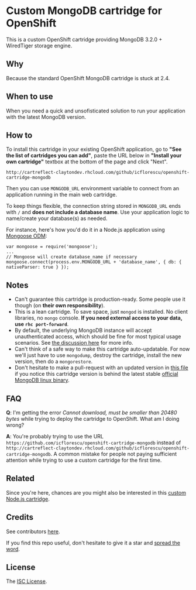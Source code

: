 # Custom MongoDB cartridge for OpenShift

This is a custom OpenShift cartridge providing MongoDB 3.2.0 + WiredTiger storage engine.

## Why

Because the standard OpenShift MongoDB cartridge is stuck at 2.4.

## When to use

When you need a quick and unsofisticated solution to run your application with the latest MongoDB version.

## How to

To install this cartridge in your existing OpenShift application, go to **"See the list of cartridges you can add"**, paste the URL below in **"Install your own cartridge"** textbox at the bottom of the page and click "Next".

    http://cartreflect-claytondev.rhcloud.com/github/icflorescu/openshift-cartridge-mongodb

Then you can use `MONGODB_URL` environment variable to connect from an application running in the main web cartridge.

To keep things flexible, the connection string stored in `MONGODB_URL` ends with `/` and **does not include a database name**. Use your application logic to name/create your database(s) as needed.

For instance, here's how you'd do it in a Node.js application using [Mongoose ODM](http://mongoosejs.com/):

    var mongoose = require('mongoose');
    ...
    // Mongoose will create database_name if necessary
    mongoose.connect(process.env.MONGODB_URL + 'database_name', { db: { nativeParser: true } });

## Notes

- Can't guarantee this cartridge is production-ready. Some people use it though (on **their own responsibility**).
- This is a lean cartridge. To save space, just `mongod` is installed. No client libraries, no `mongo` console. **If you need external access to your data, use `rhc port-forward`**.
- By default, the underlying MongoDB instance will accept unauthenticated access, which should be fine for most typical usage scenarios. See [the discussion here](https://github.com/icflorescu/openshift-cartridge-mongodb/issues/1) for more info.
- Can't think of a safe way to make this cartridge auto-updatable. For now we'll just have to use `mongodump`, destroy the cartridge, install the new version, then do a `mongorestore`.
- Don't hesitate to make a pull-request with an updated version in [this file](https://github.com/icflorescu/openshift-cartridge-mongodb/blob/master/metadata/manifest.yml#L4) if you notice this cartridge version is behind  the latest stable [official MongoDB linux binary](http://www.mongodb.org/downloads).

## FAQ

**Q**: I'm getting the error *Cannot download, must be smaller than 20480 bytes* while trying to deploy the cartridge to OpenShift. What am I doing wrong?

**A**: You're probably trying to use the URL `https://github.com/icflorescu/openshift-cartridge-mongodb` instead of
`http://cartreflect-claytondev.rhcloud.com/github/icflorescu/openshift-cartridge-mongodb`. A common mistake for people not paying sufficient attention while trying to use a custom cartridge for the first time.

## Related

Since you're here, chances are you might also be interested in this [custom Node.js cartridge](https://github.com/icflorescu/openshift-cartridge-nodejs).

## Credits

See contributors [here](https://github.com/icflorescu/openshift-cartridge-nodejs/graphs/contributors).

If you find this repo useful, don't hesitate to give it a star and [spread the word](http://twitter.com/share?text=Checkout%20this%20custom%20MongoDB%20cartridge%20for%20OpenShift!&amp;url=http%3A%2F%2Fgithub.com/icflorescu/openshift-cartridge-nodejs&amp;hashtags=mongodb,openshift&amp;via=icflorescu).

## License

The [ISC License](http://github.com/icflorescu/openshift-cartridge-mongodb/LICENSE).
